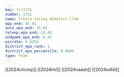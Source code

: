 ```yaml
---
key: frc1731
number: 1731
name: Fresta Valley Robotics Club
epa_end: 45.92
auto_epa_end: 15.01
teleop_epa_end: 24.48
endgame_epa_end: 6.42
winrate: 0.8254
district_epa_rank: 1
district_epa_percentile: 0.9904
type: Team
---
```

[[2024chcmp]]
[[2024mil]]
[[2024vaash]]
[[2024vafal]]
